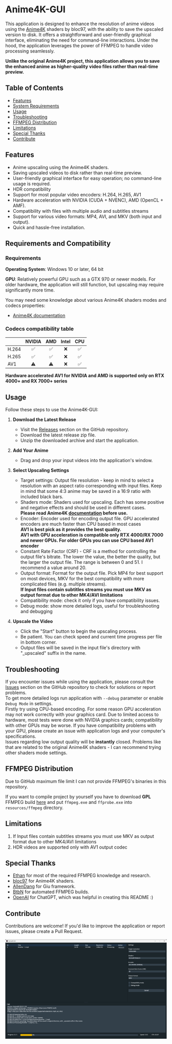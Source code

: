# Anime4K-GUI

This application is designed to enhance the resolution of anime videos using the [Anime4K](https://github.com/bloc97/Anime4K) shaders by bloc97, with the ability to save the upscaled version to disk.
It offers a straightforward and user-friendly graphical interface, eliminating the need for command-line interactions.
Under the hood, the application leverages the power of FFMPEG to handle video processing seamlessly. <br>

**Unlike the original Anime4K project, this application allows you to save the enhanced anime as higher-quality video files rather than real-time preview.**

## Table of Contents

- [Features](#features)
- [System Requirements](#system-requirements)
- [Usage](#usage)
- [Troubleshooting](#troubleshooting)
- [FFMPEG Distribution](#ffmpeg-distribution)
- [Limitations](#limitations)
- [Special Thanks](#special-thanks)
- [Contribute](#contribute)

## Features

- Anime upscaling using the Anime4K shaders.
- Saving upscaled videos to disk rather than real-time preview.
- User-friendly graphical interface for easy operation; no command-line usage is required.
- HDR compatibility
- Support for most popular video encoders: H.264, H.265, AV1
- Hardware acceleration with NVIDIA (CUDA + NVENC), AMD (OpenCL + AMF).
- Compatibility with files with multiple audio and subtitles streams
- Support for various video formats: MP4, AVI, and MKV (both input and output).
- Quick and hassle-free installation.

## Requirements and Compatibility

### Requirements 
**Operating System**: Windows 10 or later, 64 bit 

**GPU**: Relatively powerful GPU such as a GTX 970 or newer models. For older hardware, the application will still function, but upscaling may require significantly more time.

You may need some knowledge about various Anime4K shaders modes and codecs properties: 
 - [Anime4K documentation](https://github.com/bloc97/Anime4K/blob/master/md/GLSL_Instructions_Advanced.md#modes)

### Codecs compatibility table
|       | NVIDIA | AMD | Intel | CPU |
|:------|:------:|:---:|:-----:|:---:|
| H.264 |   ✅    |  ✅  |   ❌   |  ✅  |
| H.265 |   ✅    |  ✅  |   ❌   |  ✅  |
| AV1   |   ⚠️    |  ⚠️  |   ❌   |  ✅  |

**Hardware accelerated AV1 for NVIDIA and AMD is supported only on RTX 4000+ and RX 7000+ series**

## Usage

Follow these steps to use the Anime4K-GUI:

1. **Download the Latest Release**
   - Visit the [Releases](https://github.com/mikigal/Anime4K-GUI/releases) section on the GitHub repository.
   - Download the latest release zip file.
   - Unzip the downloaded archive and start the application.

2. **Add Your Anime**
   - Drag and drop your input videos into the application's window.

3. **Select Upscaling Settings**
   - Target settings: Output file resolution - keep in mind to select a resolution with an aspect ratio corresponding with input files. Keep in mind that some 4:3 anime may be saved in a 16:9 ratio with included black bars.
   - Shaders mode: Shaders used for upscaling. Each has some positive and negative effects and should be used in different cases. <br>
     **Please read Anime4K [documentation](https://github.com/bloc97/Anime4K/blob/master/md/GLSL_Instructions_Advanced.md#modes) before use.**
   - Encoder: Encoder used for encoding output file. GPU accelerated encoders are much faster than CPU based in most cases <br>
     **AV1 is best pick as it provides the best quality.** <br>
     **AV1 with GPU acceleration is compatible only RTX 4000/RX 7000 and newer GPUs. For older GPUs you can use CPU based AV1 encoder**
   - Constant Rate Factor (CRF) - CRF is a method for controlling the output file's bitrate. The lower the value, the better the quality, but the larger the output file. The range is between 0 and 51. I recommend a value around 20.
   - Output format: Format for the output file. Pick MP4 for best support on most devices, MKV for the best compatibility with more complicated files (e.g. multiple streams). <br>
     **If Input files contain subtitles streams you must use MKV as output format due to other MK4/AVI limitations**
   - Compatibility mode: check it only if you have compatibility issues.
   - Debug mode: show more detailed logs, useful for troubleshooting and debugging

4. **Upscale the Video**
   - Click the "Start" button to begin the upscaling process.
   - Be patient. You can check speed and current time progress per file in bottom corner.
   - Output files will be saved in the input file's directory with "_upscaled" suffix in the name.

## Troubleshooting

If you encounter issues while using the application, please consult the [Issues](https://github.com/mikigal/Anime4K-GUI/issues) section on the GitHub repository to check for solutions or report problems. <br>
To get more detailed logs run application with `--debug` parameter or enable `Debug Mode` in settings. <br>
Firstly try using CPU-based encoding. For some reason GPU acceleration may not work correctly with your graphics card. Due to limited access to hardware, most tests were done with NVIDIA graphics cards; compatibility with other GPUs may be worse. If you have compatibility problems with your GPU, please create an issue with application logs and your computer's specifications. <br>
Issues regarding low output quality will be **instantly** closed. Problems like that are related to the original Anime4K shaders - I can recommend trying other shaders mode settings. <br>

## FFMPEG Distribution

Due to GitHub maximum file limit I can not provide FFMPEG's binaries in this repository. 

If you want to compile project by yourself you have to download **GPL** FFMPEG build [here](https://github.com/BtbN/FFmpeg-Builds) and put `ffmpeg.exe` and `ffprobe.exe` into `resources/ffmpeg` directory.

## Limitations
1. If Input files contain subtitles streams you must use MKV as output format due to other MK4/AVI limitations
2. HDR videos are supported only with AV1 output codec

## Special Thanks

- [Ethan](https://github.com/2u75) for most of the required FFMPEG knowledge and research.
- [bloc97](https://github.com/bloc97/Anime4K) for Anime4K shaders.
- [AllenDang](https://github.com/AllenDang/giu) for Giu framework.
- [BtbN](https://github.com/BtbN/FFmpeg-Builds) for automated FFMPEG builds.
- [OpenAI](https://openai.com/) for ChatGPT, which was helpful in creating this README :)

## Contribute

Contributions are welcome! If you'd like to improve the application or report issues, please create a Pull Request.
<br>
<br>
![Screenshot](/resources/screenshot.png?raw=png)